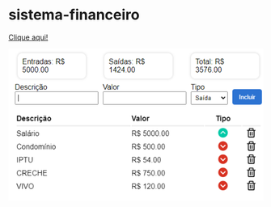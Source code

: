 # sistema-financeiro

<a href="https://climacobnu.github.io/Sistema-financeiro/" rel="noopener noreferrer" target="_blank">Clique aqui!</a>

<img src = "ControleGastos.PNG"/>
